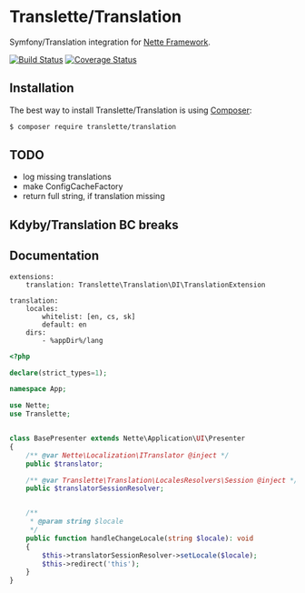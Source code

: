 # Translette/Translation
Symfony/Translation integration for [Nette Framework](https://nette.org).

[![Build Status](https://travis-ci.org/translette/translation.svg?branch=master)](https://travis-ci.org/translette/translation)
[![Coverage Status](https://coveralls.io/repos/github/translette/translation/badge.svg?branch=master)](https://coveralls.io/github/translette/translation?branch=master)

## Installation
The best way to install Translette/Translation is using [Composer](http://getcomposer.org/):
```sh
$ composer require translette/translation
```

## TODO
- log missing translations
- make ConfigCacheFactory
- return full string, if translation missing

## Kdyby/Translation BC breaks

## Documentation
```neon
extensions:
	translation: Translette\Translation\DI\TranslationExtension

translation:
	locales:
		whitelist: [en, cs, sk]
		default: en
	dirs:
		- %appDir%/lang
```

```php
<?php

declare(strict_types=1);

namespace App;

use Nette;
use Translette;


class BasePresenter extends Nette\Application\UI\Presenter
{
	/** @var Nette\Localization\ITranslator @inject */
	public $translator;

	/** @var Translette\Translation\LocalesResolvers\Session @inject */
	public $translatorSessionResolver;


	/**
	 * @param string $locale
	 */
	public function handleChangeLocale(string $locale): void
	{
		$this->translatorSessionResolver->setLocale($locale);
		$this->redirect('this');
	}
}
```
